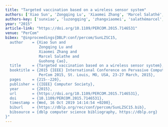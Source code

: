 ```yaml
---
title: "Targeted vaccination based on a wireless sensor system"
authors: ['Xiao Sun', 'Zongqing Lu', 'Xiaomei Zhang', 'Marcel Salathé', 'Guohong Cao']
authors-key: ['sunxiao', 'luzongqing', 'zhangxiaomei', 'salathémarcel', 'caoguohong']
year: "2015"
article-link: "https://doi.org/10.1109/PERCOM.2015.7146531"
venue: "PerCom"
bibex: "@inproceedings{DBLP:conf/percom/SunLZSC15,
  author    = {Xiao Sun and
               Zongqing Lu and
               Xiaomei Zhang and
               Marcel Salathe and
               Guohong Cao},
  title     = {Targeted vaccination based on a wireless sensor system},
  booktitle = {2015 {IEEE} International Conference on Pervasive Computing and Communications,
               PerCom 2015, St. Louis, MO, USA, 23-27 March, 2015},
  pages     = {215--220},
  publisher = {{IEEE} Computer Society},
  year      = {2015},
  url       = {https://doi.org/10.1109/PERCOM.2015.7146531},
  doi       = {10.1109/PERCOM.2015.7146531},
  timestamp = {Wed, 16 Oct 2019 14:14:54 +0200},
  biburl    = {https://dblp.org/rec/conf/percom/SunLZSC15.bib},
  bibsource = {dblp computer science bibliography, https://dblp.org}
}"
---
```

